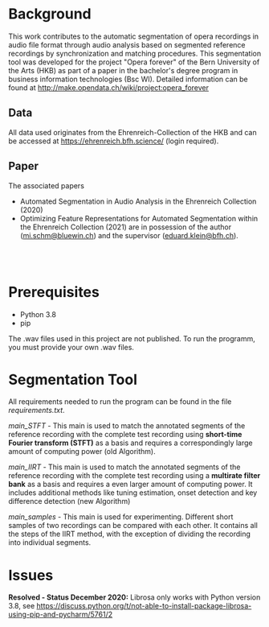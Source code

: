 # Background
This work contributes to the automatic segmentation of opera recordings in audio file format through audio analysis based on segmented reference recordings by synchronization and matching procedures. This segmentation tool was developed for the project "Opera forever" of the Bern University of the Arts (HKB) as part of a paper in the bachelor's degree program in business information technologies (Bsc WI). Detailed information can be found at http://make.opendata.ch/wiki/project:opera_forever

## Data
All data used originates from the Ehrenreich-Collection of the HKB and can be accessed at https://ehrenreich.bfh.science/ (login required).

## Paper
The associated papers
- Automated Segmentation in Audio Analysis in the Ehrenreich Collection (2020)
- Optimizing Feature Representations for Automated Segmentation within the Ehrenreich Collection (2021)
 are in possession of the author (mi.schm@bluewin.ch) and the supervisor (eduard.klein@bfh.ch).  
<br/>
<br/>


# Prerequisites
- Python 3.8<br/>
- pip<br/>

The .wav files used in this project are not published. To run the programm, you must provide your own .wav files.

# Segmentation Tool
All requirements needed to run the program can be found in the file <i>requirements.txt</i>.

*main_STFT* - This main is used to match the annotated segments of the reference recording with the complete test recording using **short-time Fourier transform (STFT)** as a basis and requires a correspondingly large amount of computing power (old Algorithm).

*main_IIRT* - This main is used to match the annotated segments of the reference recording with the complete test recording using a **multirate filter bank** as a basis and requires a even larger amount of computing power. It includes additional methods like tuning   estimation, onset detection and key difference detection (new Algorithm)

*main_samples* - This main is used for experimenting. Different short samples of two recordings can be compared with each other. It contains all the steps of the IIRT method, with the exception of dividing the recording into individual segments.

# Issues
**Resolved - Status December 2020:** Librosa only works with Python version 3.8, see https://discuss.python.org/t/not-able-to-install-package-librosa-using-pip-and-pycharm/5761/2

